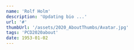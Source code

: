 ```yaml
---
name: 'Rolf Holm' 
description: 'Updating bio ...'
url: '#'
thumbUrl: '/assets/2020_AboutThumbs/Avatar.jpg'
tags: 'PCD2020about'
date: 1953-01-02
---
```

